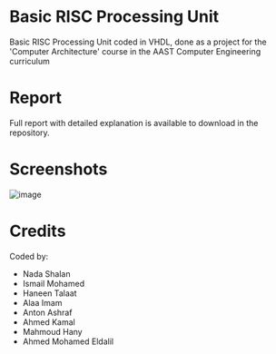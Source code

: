 # Basic RISC Processing Unit

Basic RISC Processing Unit coded in VHDL, done as a project for the 'Computer Architecture' course in the AAST Computer Engineering curriculum

# Report

Full report with detailed explanation is available to download in the repository.

# Screenshots
![image](https://github.com/IsmailFakhr/Basic-RISC-Processor/assets/98194133/a3949271-dc75-4f25-95f8-e9df4dc53e71)

# Credits

Coded by:
- Nada Shalan
- Ismail Mohamed
- Haneen Talaat 
- Alaa Imam
- Anton Ashraf
- Ahmed Kamal
- Mahmoud Hany 
- Ahmed Mohamed Eldalil


